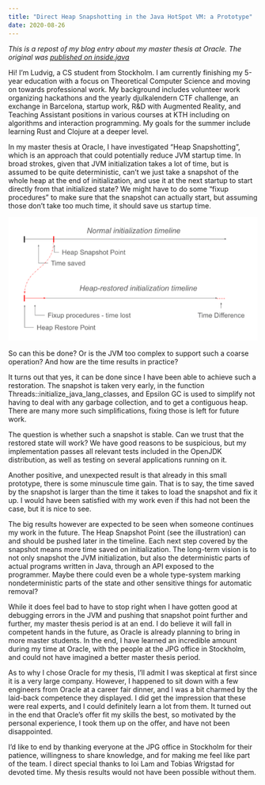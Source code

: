 ```yaml
---
title: "Direct Heap Snapshotting in the Java HotSpot VM: a Prototype"
date: 2020-08-26
---
```


_This is a repost of my blog entry about my master thesis at Oracle. The original was [published on inside.java](https://inside.java/2020/08/26/heap-snapshotting/)_

Hi! I’m Ludvig, a CS student from Stockholm. I am currently finishing my 5-year education with a focus on Theoretical Computer Science and moving on towards professional work. My background includes volunteer work organizing hackathons and the yearly djulkalendern CTF challenge, an exchange in Barcelona, startup work, R&D with Augmented Reality, and Teaching Assistant positions in various courses at KTH including on algorithms and interaction programming. My goals for the summer include learning Rust and Clojure at a deeper level.

In my master thesis at Oracle, I have investigated “Heap Snapshotting”, which is an approach that could potentially reduce JVM startup time. In broad strokes, given that JVM initialization takes a lot of time, but is assumed to be quite deterministic, can’t we just take a snapshot of the whole heap at the end of initialization, and use it at the next startup to start directly from that initialized state? We might have to do some “fixup procedures” to make sure that the snapshot can actually start, but assuming those don’t take too much time, it should save us startup time.

![heap snapshotting timeline diagram](/assets/images/heap-snapshotting.png)

So can this be done? Or is the JVM too complex to support such a coarse operation? And how are the time results in practice?

It turns out that yes, it can be done since I have been able to achieve such a restoration. The snapshot is taken very early, in the function Threads::initialize_java_lang_classes, and Epsilon GC is used to simplify not having to deal with any garbage collection, and to get a contiguous heap. There are many more such simplifications, fixing those is left for future work.

The question is whether such a snapshot is stable. Can we trust that the restored state will work? We have good reasons to be suspicious, but my implementation passes all relevant tests included in the OpenJDK distribution, as well as testing on several applications running on it.

Another positive, and unexpected result is that already in this small prototype, there is some minuscule time gain. That is to say, the time saved by the snapshot is larger than the time it takes to load the snapshot and fix it up. I would have been satisfied with my work even if this had not been the case, but it is nice to see.

The big results however are expected to be seen when someone continues my work in the future. The Heap Snapshot Point (see the illustration) can and should be pushed later in the timeline. Each next step covered by the snapshot means more time saved on initialization. The long-term vision is to not only snapshot the JVM initialization, but also the deterministic parts of actual programs written in Java, through an API exposed to the programmer. Maybe there could even be a whole type-system marking nondeterministic parts of the state and other sensitive things for automatic removal?

While it does feel bad to have to stop right when I have gotten good at debugging errors in the JVM and pushing that snapshot point further and further, my master thesis period is at an end. I do believe it will fall in competent hands in the future, as Oracle is already planning to bring in more master students. In the end, I have learned an incredible amount during my time at Oracle, with the people at the JPG office in Stockholm, and could not have imagined a better master thesis period.

As to why I chose Oracle for my thesis, I’ll admit I was skeptical at first since it is a very large company. However, I happened to sit down with a few engineers from Oracle at a career fair dinner, and I was a bit charmed by the laid-back competence they displayed. I did get the impression that these were real experts, and I could definitely learn a lot from them. It turned out in the end that Oracle’s offer fit my skills the best, so motivated by the personal experience, I took them up on the offer, and have not been disappointed.

I’d like to end by thanking everyone at the JPG office in Stockholm for their patience, willingness to share knowledge, and for making me feel like part of the team. I direct special thanks to Ioi Lam and Tobias Wrigstad for devoted time. My thesis results would not have been possible without them.
